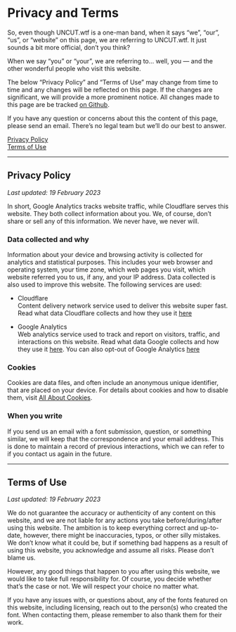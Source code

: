 # Privacy and Terms

So, even though UNCUT.wtf is a one-man band, when it says “we”, “our”, “us”, or “website” on this page, we are referring to UNCUT.wtf. It just sounds a bit more official, don’t you think?

When we say “you” or “your”, we are referring to… well, you — and the other wonderful people who visit this website.

The below “Privacy Policy” and “Terms of Use” may change from time to time and any changes will be reflected on this page. If the changes are significant, we will provide a more prominent notice. All changes made to this page are be tracked [on Github](https://github.com/kaspernordkvist/uncut_legal_stuff).

If you have any question or concerns about this the content of this page, please send an <span class="js-copyEmail t--link">email</span>. There’s no legal team but we’ll do our best to answer.

[Privacy Policy](#privacy-policy)
<br>[Terms of Use](#terms-of-use)

---

## Privacy Policy
*Last updated: 19 February 2023*

In short, Google Analytics tracks website traffic, while Cloudflare serves this website. They both collect information about you. We, of course, don’t share or sell any of this information. We never have, we never will.

### Data collected and why
Information about your device and browsing activity is collected for analytics and statistical purposes. This includes your web browser and operating system, your time zone, which web pages you visit, which website referred you to us, if any, and your IP address. Data collected is also used to improve this website. The following services are used:

- Cloudflare<br>
Content delivery network service used to deliver this website super fast. Read what data Cloudflare collects and how they use it [here](https://www.cloudflare.com/privacypolicy/)

- Google Analytics<br>
Web analytics service used to track and report on visitors, traffic, and interactions on this website. Read what data Google collects and how they use it [here](https://policies.google.com/technologies/partner-sites). You can also opt-out of Google Analytics [here](https://tools.google.com/dlpage/gaoptout)

### Cookies
Cookies are data files, and often include an anonymous unique identifier, that are placed on your device. For details about cookies and how to disable them, visit [All About Cookies](http://allaboutcookies.org/).

### When you write
If you send us an email with a font submission, question, or something similar, we will keep that the correspondence and your email address. This is done to maintain a record of previous interactions, which we can refer to if you contact us again in the future.

---

## Terms of Use
*Last updated: 19 February 2023*

We do not guarantee the accuracy or authenticity of any content on this website, and we are not liable for any actions you take before/during/after using this website. The ambition is to keep everything correct and up-to-date, however, there might be inaccuracies, typos, or other silly mistakes. We don’t know what it could be, but if something bad happens as a result of using this website, you acknowledge and assume all risks. Please don’t blame us.

However, any good things that happen to you after using this website, we would like to take full responsibility for. Of course, you decide whether that’s the case or not. We will respect your choice no matter what.

If you have any issues with, or questions about, any of the fonts featured on this website, including licensing, reach out to the person(s) who created the font. When contacting them, please remember to also thank them for their work.

